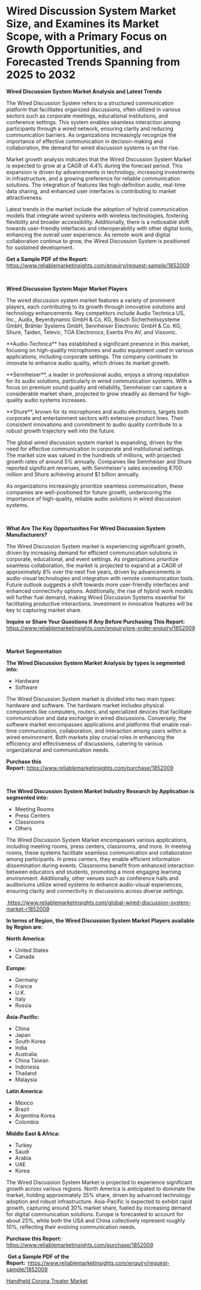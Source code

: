 <p><h1>Wired Discussion System Market Size, and Examines its Market Scope, with a Primary Focus on Growth Opportunities, and Forecasted Trends Spanning from 2025 to 2032</h1></p><p><strong>Wired Discussion System Market Analysis and Latest Trends</strong></p>
<p><p>The Wired Discussion System refers to a structured communication platform that facilitates organized discussions, often utilized in various sectors such as corporate meetings, educational institutions, and conference settings. This system enables seamless interaction among participants through a wired network, ensuring clarity and reducing communication barriers. As organizations increasingly recognize the importance of effective communication in decision-making and collaboration, the demand for wired discussion systems is on the rise.</p><p>Market growth analysis indicates that the Wired Discussion System Market is expected to grow at a CAGR of 4.4% during the forecast period. This expansion is driven by advancements in technology, increasing investments in infrastructure, and a growing preference for reliable communication solutions. The integration of features like high-definition audio, real-time data sharing, and enhanced user interfaces is contributing to market attractiveness. </p><p>Latest trends in the market include the adoption of hybrid communication models that integrate wired systems with wireless technologies, fostering flexibility and broader accessibility. Additionally, there is a noticeable shift towards user-friendly interfaces and interoperability with other digital tools, enhancing the overall user experience. As remote work and digital collaboration continue to grow, the Wired Discussion System is positioned for sustained development.</p></p>
<p><strong>Get a Sample PDF of the Report:&nbsp;</strong> <a href="https://www.reliablemarketinsights.com/enquiry/request-sample/1852009?utm_campaign=1994&utm_medium=2&utm_source=Github&utm_content=ia&utm_term=07012025&utm_id=wired-discussion-system">https://www.reliablemarketinsights.com/enquiry/request-sample/1852009</a></p>
<p>&nbsp;</p>
<p><strong>Wired Discussion System Major Market Players</strong></p>
<p><p>The wired discussion system market features a variety of prominent players, each contributing to its growth through innovative solutions and technology enhancements. Key competitors include Audio Technica US, Inc., Audix, Beyerdynamic GmbH & Co. KG, Bosch Sicherheitssysteme GmbH, Brähler Systems GmbH, Sennheiser Electronic GmbH & Co. KG, Shure, Taiden, Televic, TOA Electronics, Exertis Pro AV, and Vissonic.</p><p>**Audio-Technica** has established a significant presence in this market, focusing on high-quality microphones and audio equipment used in various applications, including corporate settings. The company continues to innovate to enhance audio quality, which drives its market growth.</p><p>**Sennheiser**, a leader in professional audio, enjoys a strong reputation for its audio solutions, particularly in wired communication systems. With a focus on premium sound quality and reliability, Sennheiser can capture a considerable market share, projected to grow steadily as demand for high-quality audio systems increases.</p><p>**Shure**, known for its microphones and audio electronics, targets both corporate and entertainment sectors with extensive product lines. Their consistent innovations and commitment to audio quality contribute to a robust growth trajectory well into the future.</p><p>The global wired discussion system market is expanding, driven by the need for effective communication in corporate and institutional settings. The market size was valued in the hundreds of millions, with projected growth rates of around 5% annually. Companies like Sennheiser and Shure reported significant revenues, with Sennheiser's sales exceeding €700 million and Shure achieving around $1 billion annually.</p><p>As organizations increasingly prioritize seamless communication, these companies are well-positioned for future growth, underscoring the importance of high-quality, reliable audio solutions in wired discussion systems.</p></p>
<p>&nbsp;</p>
<p><strong>What Are The Key Opportunities For Wired Discussion System Manufacturers?</strong></p>
<p><p>The Wired Discussion System market is experiencing significant growth, driven by increasing demand for efficient communication solutions in corporate, educational, and event settings. As organizations prioritize seamless collaboration, the market is projected to expand at a CAGR of approximately 8% over the next five years, driven by advancements in audio-visual technologies and integration with remote communication tools. Future outlook suggests a shift towards more user-friendly interfaces and enhanced connectivity options. Additionally, the rise of hybrid work models will further fuel demand, making Wired Discussion Systems essential for facilitating productive interactions. Investment in innovative features will be key to capturing market share.</p></p>
<p><strong>Inquire or Share Your Questions If Any Before Purchasing This Report:</strong> <a href="https://www.reliablemarketinsights.com/enquiry/pre-order-enquiry/1852009?utm_campaign=1994&utm_medium=2&utm_source=Github&utm_content=ia&utm_term=07012025&utm_id=wired-discussion-system">https://www.reliablemarketinsights.com/enquiry/pre-order-enquiry/1852009</a></p>
<p>&nbsp;</p>
<p><strong>Market Segmentation</strong></p>
<p><strong>The Wired Discussion System Market Analysis by types is segmented into:</strong></p>
<p><ul><li>Hardware</li><li>Software</li></ul></p>
<p><p>The Wired Discussion System market is divided into two main types: hardware and software. The hardware market includes physical components like computers, routers, and specialized devices that facilitate communication and data exchange in wired discussions. Conversely, the software market encompasses applications and platforms that enable real-time communication, collaboration, and interaction among users within a wired environment. Both markets play crucial roles in enhancing the efficiency and effectiveness of discussions, catering to various organizational and communication needs.</p></p>
<p><strong>Purchase this Report:&nbsp;</strong><a href="https://www.reliablemarketinsights.com/purchase/1852009?utm_campaign=1994&utm_medium=2&utm_source=Github&utm_content=ia&utm_term=07012025&utm_id=wired-discussion-system">https://www.reliablemarketinsights.com/purchase/1852009</a></p>
<p>&nbsp;</p>
<p><strong>The Wired Discussion System Market Industry Research by Application is segmented into:</strong></p>
<p><ul><li>Meeting Rooms</li><li>Press Centers</li><li>Classrooms</li><li>Others</li></ul></p>
<p><p>The Wired Discussion System Market encompasses various applications, including meeting rooms, press centers, classrooms, and more. In meeting rooms, these systems facilitate seamless communication and collaboration among participants. In press centers, they enable efficient information dissemination during events. Classrooms benefit from enhanced interaction between educators and students, promoting a more engaging learning environment. Additionally, other venues such as conference halls and auditoriums utilize wired systems to enhance audio-visual experiences, ensuring clarity and connectivity in discussions across diverse settings.</p></p>
<p><a href="https://www.reliablemarketinsights.com/global-wired-discussion-system-market-r1852009?utm_campaign=1994&utm_medium=2&utm_source=Github&utm_content=ia&utm_term=07012025&utm_id=wired-discussion-system">&nbsp;https://www.reliablemarketinsights.com/global-wired-discussion-system-market-r1852009</a></p>
<p><strong>In terms of Region, the Wired Discussion System Market Players available by Region are:</strong></p>
<p>
    <p> <strong> North America: </strong>
        <ul>
            <li>United States</li>
            <li>Canada</li>
        </ul>
        </p> 
    <p> <strong> Europe: </strong>
        <ul>
            <li>Germany</li>
            <li>France</li>
            <li>U.K.</li>
            <li>Italy</li>
            <li>Russia</li>
        </ul>
        </p> 
    <p> <strong> Asia-Pacific: </strong>
        <ul>
            <li>China</li>
            <li>Japan</li>
            <li>South Korea</li>
            <li>India</li>
            <li>Australia</li>
            <li>China Taiwan</li>
            <li>Indonesia</li>
            <li>Thailand</li>
            <li>Malaysia</li>
        </ul>
        </p> 
    <p> <strong> Latin America: </strong>
        <ul>
            <li>Mexico</li>
            <li>Brazil</li>
            <li>Argentina Korea</li>
            <li>Colombia</li>
        </ul>
        </p> 
    <p> <strong> Middle East & Africa: </strong>
        <ul>
            <li>Turkey</li>
            <li>Saudi</li>
            <li>Arabia</li>
            <li>UAE</li>
            <li>Korea</li>
        </ul>
    </p>
    </p>
<p><p>The Wired Discussion System Market is projected to experience significant growth across various regions. North America is anticipated to dominate the market, holding approximately 35% share, driven by advanced technology adoption and robust infrastructure. Asia-Pacific is expected to exhibit rapid growth, capturing around 30% market share, fueled by increasing demand for digital communication solutions. Europe is forecasted to account for about 25%, while both the USA and China collectively represent roughly 10%, reflecting their evolving communication needs.</p></p>
<p><strong>Purchase this Report: </strong><a href="https://www.reliablemarketinsights.com/purchase/1852009?utm_campaign=1994&utm_medium=2&utm_source=Github&utm_content=ia&utm_term=07012025&utm_id=wired-discussion-system">https://www.reliablemarketinsights.com/purchase/1852009</a></p>
<p>&nbsp;<strong>Get a Sample PDF of the Report:&nbsp;&nbsp;</strong><a href="https://www.reliablemarketinsights.com/enquiry/request-sample/1852009?utm_campaign=1994&utm_medium=2&utm_source=Github&utm_content=ia&utm_term=07012025&utm_id=wired-discussion-system">https://www.reliablemarketinsights.com/enquiry/request-sample/1852009</a></p>
<p><strong></strong></p>
<p><p><a href="https://github.com/rahu1506/Market-Research-Report-List-6/blob/main/handheld-corona-treater-market.md?utm_campaign=1994&utm_medium=2&utm_source=Github&utm_content=ia&utm_term=07012025&utm_id=wired-discussion-system">Handheld Corona Treater Market</a></p></p>